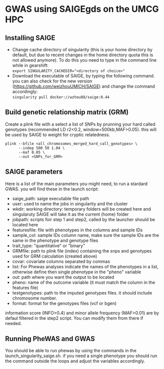 # GWAS using SAIGEgds on the UMCG HPC

## Installing SAIGE
- Change cache directory of singularity (this is your home directory by default, but due to recent changes in the home directory quota this is not allowed anymore). To do this you need to type in the command line while in gearshift:  \
```export SINGULARITY_CACHEDIR="<directory of choice>" ```
- Download the executable of SAIGE, by typing the following command. you can also check for the new version (https://github.com/weizhouUMICH/SAIGE) and change the command accordingly:  \
```singularity pull docker://wzhou88/saige:0.44```

## Build genetic relationship matrix (GRM)
Create a plink file with a select a list of SNPs by prunning your hard called genotypes (recommended LD r2<0.2, window=500kb,MAF>0.05). this will be used by SAIGE to weight for cryptic relatedness.
``` 
plink --bfile <all_chromosomes_merged_hard_call_genotypes> \
      --indep 500 50 1.04 \
      --maf 0.05 \
      --out <SNPs_for_GRM> 
 ```

## SAIGE parameters
Here is a list of the main parameters you might need, to run a stardard GWAS. you will find these in the launch script: 
- saige_path: saige executable file path
- user: used to name the jobs in singularity and the cluster
- wkdir: working directory: temporary folders will be created here and singularuty SAIGE will take it as the current (home) folder
- jobpath: scripts foir step 1 and step2, called by the launcher should be located here
- featuresfile: file with phenotypes in the columns and sample IDs
- sample_col: sample IDs column name, make sure the sample IDs are the same in the phenotype and genotype files
- trait_type: "quantitative" or "binary"
- GRMfile: path to plink file (index) containing the snps and genotypes used for GRM calculation (created above)
- covar: covariate columns separated by commas
- list: For Phewas analyses indicate the names of the phenotypes in a list, otherwise define then single phenotype in the "pheno" variable
- out: path where you want the output to be located
- pheno: name of the outcome variable (it must match the column in the features file)
- testgenotypes: path to the imputed genotypes files. it should include chromosome number.
- format: format for the genotypes files (vcf or bgen)

information score (INFO>0.4) and minor allele frequency (MAF>0.01) are by defaul filtered in the step2 script. You can modify them from there if needed.

## Running PheWAS and GWAS
You should be able to run phewas by using the commands in  the launch_singularity_saige.sh. if you need a single phenotype you should run the command outside the loops and adjust the variables accordingly.




